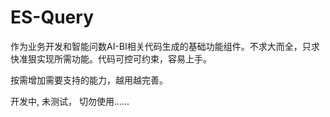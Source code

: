 # ES-Query

作为业务开发和智能问数AI-BI相关代码生成的基础功能组件。不求大而全，只求快准狠实现所需功能。代码可控可约束，容易上手。

按需增加需要支持的能力，越用越完善。

开发中, 未测试， 切勿使用......
